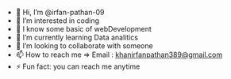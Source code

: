 - 👋 Hi, I’m @irfan-pathan-09
- 👀 I’m interested in coding
- 👾 I know some basic of webDevelopment
- 🌱 I’m currently learning Data analitics
- 💞️ I’m looking to collaborate with someone 
- 📫 How to reach me 
  => Email : khanirfanpathan389@gmail.com
- ⚡ Fun fact: you can reach me anytime 

<!---
irfan-pathan-09/irfan-pathan-09 is a ✨ special ✨ repository because its `README.md` (this file) appears on your GitHub profile.
You can click the Preview link to take a look at your changes.
--->
